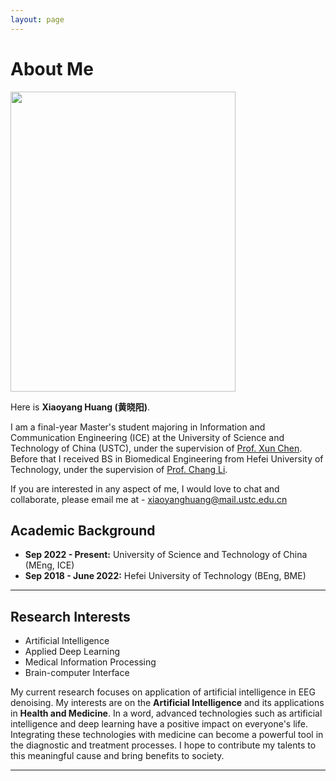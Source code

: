 ```yaml
---
layout: page
---
```


# About Me

<img src="https://XYH0118.github.io/xiaoyang.jpg" class="floatpic" width="360" height="480">

Here is **Xiaoyang Huang (黄晓阳)**.

I am a final-year Master's student majoring in Information and Communication Engineering (ICE) at the University of Science and Technology of China (USTC), under the supervision of [Prof. Xun Chen](http://staff.ustc.edu.cn/~xunchen/). Before that I received BS in Biomedical Engineering from Hefei University of Technology, under the supervision of [Prof. Chang Li](https://yqkxen.hfut.edu.cn/2023/1121/c14386a298711/page.htm).

If you are interested in any aspect of me, I would love to chat and collaborate, please email me at - [xiaoyanghuang@mail.ustc.edu.cn](mailto:xiaoyanghuang@mail.ustc.edu.cn)

## Academic Background

- **Sep 2022 - Present:** University of Science and Technology of China (MEng, ICE)
- **Sep 2018 - June 2022:** Hefei University of Technology (BEng, BME)

---

## Research Interests

- Artificial Intelligence
- Applied Deep Learning
- Medical Information Processing
- Brain-computer Interface

My current research focuses on application of artificial intelligence in EEG denoising. My interests are on the **Artificial Intelligence** and its applications in **Health and Medicine**. In a word, advanced technologies such as artificial intelligence and deep learning have a positive impact on everyone's life. Integrating these technologies with medicine can become a powerful tool in the diagnostic and treatment processes. I hope to contribute my talents to this meaningful cause and bring benefits to society.

---